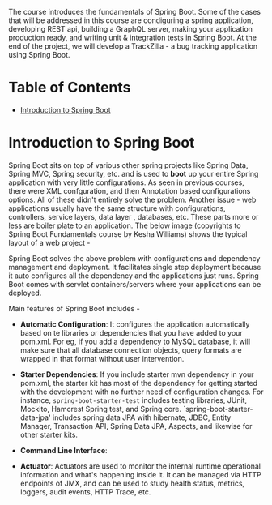 The course introduces the fundamentals of Spring Boot. Some of the cases that will be addressed in this course are condiguring a spring application, developing REST api, building a GraphQL server, making your application production ready, and writing unit & integration tests in Spring Boot. At the end of the project, we will develop a TrackZilla - a bug tracking application using Spring Boot.

# Table of Contents
* [Introduction to Spring Boot](link)

# Introduction to Spring Boot
   Spring Boot sits on top of various other spring projects like Spring Data, Spring MVC, Spring security, etc. and is used to **boot** up your entire Spring application with very little configurations. As seen in previous courses, there were XML confguration, and then Annotation based configurations options. All of these didn't entirely solve the problem. Another issue - web applications usually have the same structure with configurations, controllers, service layers, data layer , databases, etc. These parts more or less are boiler plate to an application. The below image (copyrights to Spring Boot Fundamentals course by Kesha Williams) shows the typical layout of a web project -
   <img src = ""/>

   Spring Boot solves the above problem with configurations and dependency management and deployment. It facilitates single step deployment because it auto configures all the dependency and the applications just runs. Spring Boot comes with servlet containers/servers where your applications can be deployed.

   Main features of Spring Boot includes - 
   
   * **Automatic Configuration**: It configures the application automatically based on te libraries or dependencies that you have added to your pom.xml. For eg, if you add a dependency to MySQL database, it will make sure that all database connection objects, query formats are wrapped in that format without user intervention.

   * **Starter Dependencies**: If you include starter mvn dependency in your pom.xml, the starter kit has most of the dependency for getting started with the development with no further need of configuration changes. For instance, `spring-boot-starter-test` includes testing libraries, JUnit, Mockito, Hamcrest Spring test, and Spring core. `spring-boot-starter-data-jpa' includes spring data JPA with hibernate, JDBC, Entity Manager, Transaction API, Spring Data JPA, Aspects, and likewise for other starter kits.
   
   * **Command Line Interface**:
   
   * **Actuator**: Actuators are used to monitor the internal runtime operational information  and what's happening inside it. It can be managed via HTTP endpoints of JMX, and can be used to study health status, metrics, loggers, audit events, HTTP Trace, etc.
